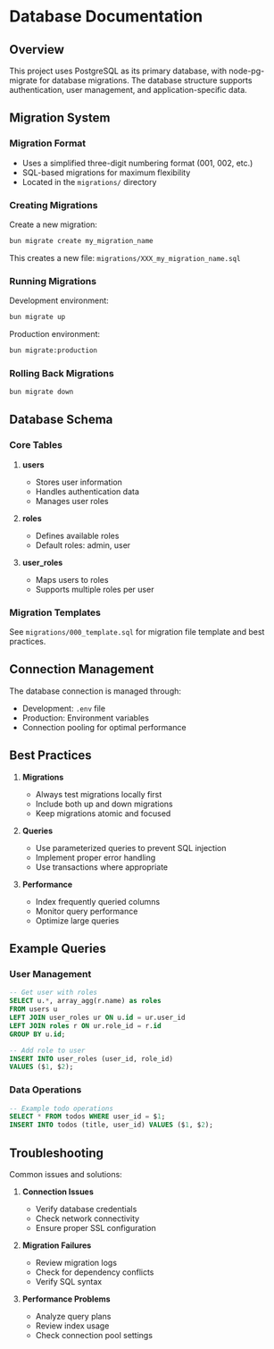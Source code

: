 # Database Documentation

## Overview
This project uses PostgreSQL as its primary database, with node-pg-migrate for database migrations. The database structure supports authentication, user management, and application-specific data.

## Migration System

### Migration Format
- Uses a simplified three-digit numbering format (001, 002, etc.)
- SQL-based migrations for maximum flexibility
- Located in the `migrations/` directory

### Creating Migrations

Create a new migration:
```bash
bun migrate create my_migration_name
```

This creates a new file: `migrations/XXX_my_migration_name.sql`

### Running Migrations

Development environment:
```bash
bun migrate up
```

Production environment:
```bash
bun migrate:production
```

### Rolling Back Migrations
```bash
bun migrate down
```

## Database Schema

### Core Tables

1. **users**
   - Stores user information
   - Handles authentication data
   - Manages user roles

2. **roles**
   - Defines available roles
   - Default roles: admin, user

3. **user_roles**
   - Maps users to roles
   - Supports multiple roles per user

### Migration Templates

See `migrations/000_template.sql` for migration file template and best practices.

## Connection Management

The database connection is managed through:
- Development: `.env` file
- Production: Environment variables
- Connection pooling for optimal performance

## Best Practices

1. **Migrations**
   - Always test migrations locally first
   - Include both up and down migrations
   - Keep migrations atomic and focused

2. **Queries**
   - Use parameterized queries to prevent SQL injection
   - Implement proper error handling
   - Use transactions where appropriate

3. **Performance**
   - Index frequently queried columns
   - Monitor query performance
   - Optimize large queries

## Example Queries

### User Management
```sql
-- Get user with roles
SELECT u.*, array_agg(r.name) as roles
FROM users u
LEFT JOIN user_roles ur ON u.id = ur.user_id
LEFT JOIN roles r ON ur.role_id = r.id
GROUP BY u.id;

-- Add role to user
INSERT INTO user_roles (user_id, role_id)
VALUES ($1, $2);
```

### Data Operations
```sql
-- Example todo operations
SELECT * FROM todos WHERE user_id = $1;
INSERT INTO todos (title, user_id) VALUES ($1, $2);
```

## Troubleshooting

Common issues and solutions:

1. **Connection Issues**
   - Verify database credentials
   - Check network connectivity
   - Ensure proper SSL configuration

2. **Migration Failures**
   - Review migration logs
   - Check for dependency conflicts
   - Verify SQL syntax

3. **Performance Problems**
   - Analyze query plans
   - Review index usage
   - Check connection pool settings
